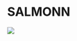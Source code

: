 # SALMONN

<div style='display:flex; gap: 0.25rem; '>
<a href='https://7c4acaff925386d575.gradio.live'><img src='https://img.shields.io/badge/gradio-Demo-blue'></a>
</div>
